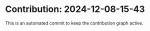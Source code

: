 # Contribution: 2024-12-08-15-43
This is an automated commit to keep the contribution graph active.
